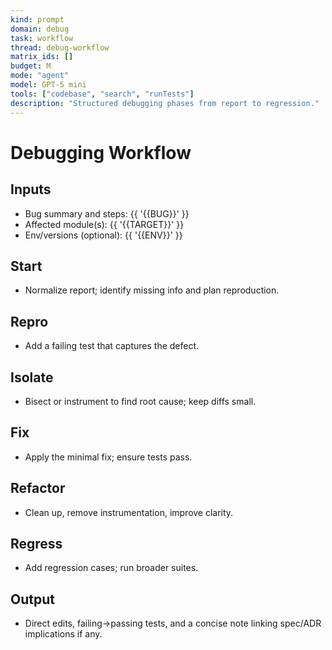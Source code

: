 ```yaml
---
kind: prompt
domain: debug
task: workflow
thread: debug-workflow
matrix_ids: []
budget: M
mode: "agent"
model: GPT-5 mini
tools: ["codebase", "search", "runTests"]
description: "Structured debugging phases from report to regression."
---
```


# Debugging Workflow

## Inputs

-   Bug summary and steps: {{ '{{BUG}}' }}
-   Affected module(s): {{ '{{TARGET}}' }}
-   Env/versions (optional): {{ '{{ENV}}' }}

## Start

-   Normalize report; identify missing info and plan reproduction.

## Repro

-   Add a failing test that captures the defect.

## Isolate

-   Bisect or instrument to find root cause; keep diffs small.

## Fix

-   Apply the minimal fix; ensure tests pass.

## Refactor

-   Clean up, remove instrumentation, improve clarity.

## Regress

-   Add regression cases; run broader suites.

## Output

-   Direct edits, failing→passing tests, and a concise note linking spec/ADR implications if any.
